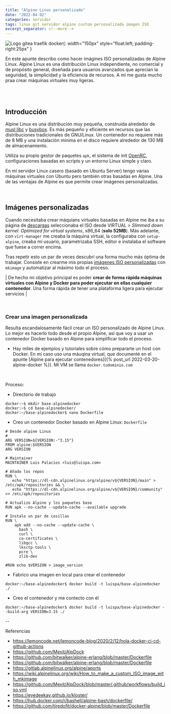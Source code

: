 ```yaml
---
title: "Alpine Linux personalizado"
date: "2022-04-02"
categories: servidor
tags: linux git servidor alpine custom personalizada imagen ISO
excerpt_separator: <!--more-->
---
```


![Logo gitea traefik docker](/assets/img/posts/logo-alpine.svg){: width="150px" style="float:left; padding-right:25px" } 

En este apunte describo como hacer imágines ISO personalizadas de Alpine Linux.  Alpine Linux es una distribución Linux independiente, no comercial y de propósito general, diseñada para usuarios avanzados que aprecian la seguridad, la simplicidad y la eficiencia de recursos. A mi me gusta mucho praa crear máquinas virtuales muy ligeras. 

<br clear="left"/>
<!--more-->

<br/>

## Introducción

Alpine Linux es una distribución muy pequeña, construida alrededor de [musl libc](https://www.musl-libc.org) y [busybox](https://busybox.net). Es más pequeño y eficiente en recursos que las distribuciones tradicionales de GNU/Linux. Un contenedor no requiere más de 8 MB y una instalación mínima en el disco requiere alrededor de 130 MB de almacenamiento. 

Utiliza su propio gestor de paquetes `apk`, el sistema de init [OpenRC](https://wiki.gentoo.org/wiki/Project:OpenRC), configuraciones basadas en scripts y un entorno Linux simple y claro.

En mi servidor Linux casero (basado en Ubuntu Server) tengo varias máquinas virtuales con Ubuntu pero también otras basadas en Alpine. Una de las ventajas de Alpine es que permite crear imágenes personalizadas. 

<br/>

## Imágenes personalizadas

Cuando necesitaba crear máquians virtuales basadas en Alpine me iba a su página de [descargas](https://alpinelinux.org/downloads/) seleccionaba el ISO desde VIRTUAL > *Slimmed down kernel. Optimized for virtual systems*, x86_64 (**solo 52MB**). Más adelante, con `virt-manager` me creaba la máquina virtual, la configuraba con `setup-alpine`, creaba mi usuario, parametrizaba SSH, editor e instalaba el software que fuese a correr encima. 

Tras repetir esto un par de veces descubrí una forma mucho más óptima de trabajar. Consiste en crearme mis propias [imágenes ISO personalizadas](https://wiki.alpinelinux.org/wiki/How_to_make_a_custom_ISO_image_with_mkimage) con `mkimage` y automatizar al máximo todo el proceso. 


| De hecho mi objetivo principal es poder **crear de forma rápida máquinas virtuales con Alpine y Docker para poder ejecutar en ellas cualquier contenedor**. Una forma rápida de tener una plataforma ligera para ejecutar servicios |

<br/>

### Crear una imagen personalizada

Resulta escandalosamente fácil crear un ISO personalizado de Alpine Linux. Lo mejor es hacerlo todo desde el propio Alpine, así que voy a usar un contenedor Docker basado en Alpine para simplificar todo el proceso. 

- Hay miles de ejemplos y tutoriales sobre cómo prepararte un host con Docker. En mi caso uso una máuqina virtual, que documenté en el apunte [Alpine para ejecutar contenedores]({% post_url 2022-03-20-alpine-docker %}). Mi VM se llama `docker.tudominio.com`

<br/>

Proceso:

- Directorio de trabajo
```console
docker:~$ mkdir base-alpinedocker
docker:~$ cd base-alpinedocker/
docker:~/base-alpinedocker$ nano Dockerfile
```
- Creo un contenedor Docker basado en Alpine Linux: `Dockerfile`
```console
# Desde alpine Linux
#
ARG VERSION=${VERSION:-"3.15"}
FROM alpine:$VERSION
ARG VERSION

# Maintainer
MAINTAINER Luis Palacios <luis@luispa.com>

# Añado los repos
RUN \
   echo "https://dl-cdn.alpinelinux.org/alpine/v${VERSION}/main" > /etc/apk/repositories && \
   echo "https://dl-cdn.alpinelinux.org/alpine/v${VERSION}/community" >> /etc/apk/repositories

# Actualizo Alpine y los paquetes base
RUN apk --no-cache --update-cache --available upgrade

# Instalo un par de cosillas
RUN \
    apk add --no-cache --update-cache \
      bash \
      curl \
      ca-certificates \
      libgcc \
      lksctp-tools \
      pcre \
      zlib-dev

#RUN echo $VERSION > image_version
```
- Fabrico una imagen en local para crear el contenedor
```console
docker:~/base-alpinedocker$ docker build -t luispa/base-alpinedocker ./
```
- Creo el contenedor y me contecto con él
```console
docker:~/base-alpinedocker$ docker build -t luispa/base-alpinedocker --build-arg VERSION=3.15 ./
```

--

Referencias

- https://lemoncode.net/lemoncode-blog/2020/2/12/hola-docker-ci-cd-github-actions
- https://github.com/Mexit/AlpDock
- https://github.com/bitwalker/alpine-erlang/blob/master/Dockerfile
- https://github.com/bitwalker/alpine-erlang/blob/master/Dockerfile
- https://gitlab.alpinelinux.org/alpine/aports
- https://wiki.alpinelinux.org/wiki/How_to_make_a_custom_ISO_image_with_mkimage
- https://github.com/Mexit/AlpDock/blob/master/.github/workflows/build_iso.yml
- https://eyedeekay.github.io/kloster/
- https://hub.docker.com/r/bashell/alpine-bash/dockerfile/
- https://github.com/tiredofit/docker-alpine/blob/master/Dockerfile
